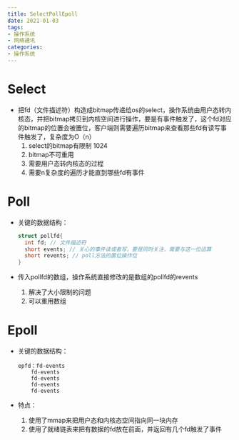 ```yaml
---
title: SelectPollEpoll  
date: 2021-01-03  
tags: 
- 操作系统
- 网络通讯
categories:
- 操作系统
---
```


# Select

  - 把fd（文件描述符）构造成bitmap传递给os的select，操作系统由用户态转内核态，并把bitmap拷贝到内核空间进行操作，要是有事件触发了，这个fd对应的bitmap的位置会被置位，客户端则需要遍历bitmap来查看那些fd有读写事件触发了，复杂度为O（n）
    1. select的bitmap有限制 1024
    2. bitmap不可重用
    3. 需要用户态转内核态的过程
    4. 需要n复杂度的遍历才能直到哪些fd有事件

# Poll

- 关键的数据结构：

  ```C
  struct pollfd{
    int fd; // 文件描述符
    short events; // 关心的事件读或者写，要是同时关注，需要与这一位运算
    short revents; // poll方法的置位操作位
  }
  ```

- 传入pollfd的数组，操作系统直接修改的是数组的pollfd的revents
  1. 解决了大小限制的问题
  2. 可以重用数组

# Epoll

- 关键的数据结构：
  
      epfd：fd-events
          fd-events
          fd-events
          fd-events
          fd-events
          
- 特点：
  1. 使用了mmap来把用户态和内核态空间指向同一块内存
  2. 使用了就绪链表来把有数据的fd放在前面，并返回有几个fd触发了事件

  
  
  
  
  
  
  
  
  
  
  
  
  
  
